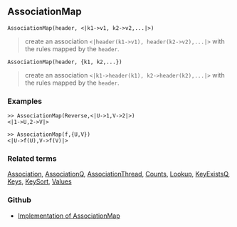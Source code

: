 ## AssociationMap

```
AssociationMap(header, <|k1->v1, k2->v2,...|>)
```

> create an association `<|header(k1->v1), header(k2->v2),...|>` with the rules mapped by the `header`.
 
```
AssociationMap(header, {k1, k2,...})
```

> create an association `<|k1->header(k1), k2->header(k2),...|>` with the rules mapped by the `header`.

### Examples

```  
>> AssociationMap(Reverse,<|U->1,V->2|>) 
<|1->U,2->V|>

>> AssociationMap(f,{U,V}) 
<|U->f(U),V->f(V)|>
```

### Related terms  
[Association](Association.md),  [AssociationQ](AssociationQ.md), [AssociationThread](AssociationThread.md), [Counts](Counts.md), [Lookup](Lookup.md), [KeyExistsQ](KeyExistsQ.md), [Keys](Keys.md), [KeySort](KeySort.md), [Values](Values.md)

### Github

* [Implementation of AssociationMap](https://github.com/axkr/symja_android_library/blob/master/symja_android_library/matheclipse-core/src/main/java/org/matheclipse/core/builtin/AssociationFunctions.java#L374) 
